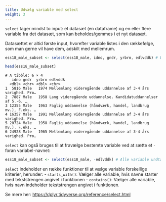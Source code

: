 ```yaml
---
title: Udvælg variable med select
weight: 3
---
```

`select` tager mindst to input: et datasæt (en dataframe) og en eller
flere variable fra det datasæt, som kan beholdes/gemmes i et nyt
datasæt.

Datasættet er altid første input, hvorefter variable listes i den
rækkefølge, som man gerne vil have dem, adskilt med mellemrum.

``` r
ess18_male_subset <- select(ess18_male, idno, gndr, yrbrn, edlvddk) # Udvælg specifikke variable

head(ess18_male_subset)
```

    # A tibble: 6 × 4
       idno gndr  yrbrn edlvddk                                                     
      <dbl> <chr> <dbl> <chr>                                                       
    1  5816 Male   1974 Mellemlang videregående uddannelse af 3-4 års varighed. Pro…
    2  7887 Male   1958 Lang videregående uddannelse. Kandidatuddannelser af 5.-6. …
    3 12355 Male   1963 Faglig uddannelse (håndværk, handel, landbrug mv.), F.eks. …
    4 16357 Male   1991 Mellemlang videregående uddannelse af 3-4 års varighed. Pro…
    5 20724 Male   1958 Faglig uddannelse (håndværk, handel, landbrug mv.), F.eks. …
    6 24928 Male   1965 Mellemlang videregående uddannelse af 3-4 års varighed. Pro…

`select` kan også bruges til at fravælge bestemte variable ved at sætte
et `-` foran variabel-navnet:

``` r
ess18_male_subset <- select(ess18_male, -edlvddk) # Alle variable undtagen edlvddk
```

`select` indeholder en række funktioner til at vælge variable
forskellige kriterier, herunder: - `starts_with()`: Vælger alle
variable, hvis navne starter med tekststrengen angivet i funktionen -
`contains()`: Vælger alle variable, hvis navn indeholder tekststrengen
angivet i funktionen.

Se mere her: https://dplyr.tidyverse.org/reference/select.html
